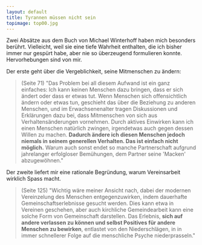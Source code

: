 ```yaml
---
layout: default
title: Tyrannen müssen nicht sein
topimage: top00.jpg
---
```


Zwei Absätze aus dem Buch von Michael Winterhoff haben mich besonders berührt. Vielleicht, weil sie eine tiefe Wahrheit enthalten, die ich bisher immer nur gespürt habe, aber nie so überzeugend formulieren konnte. Hervorhebungen sind von mir.

Der erste geht über die Vergeblichkeit, seine Mitmenschen zu ändern:

> (Seite 71) "Das Problem bei all diesem Aufwand ist ein ganz einfaches: Ich kann keinen Menschen dazu bringen, dass er sich ändert oder dass er etwas tut. Wenn Menschen sich offensichtlich ändern oder etwas tun, geschieht das über die Beziehung zu anderen Menschen, und im Erwachsenenalter tragen Diskussionen und Erklärungen dazu bei, dass Mitmenschen von sich aus Verhaltensänderungen vornehmen. Durch aktives Einwirken kann ich einen Menschen natürlich zwingen, irgendetwas auch gegen dessen Willen zu machen. **Dadurch ändere ich diesen Menschen jedoch niemals in seinem generellen Verhalten. Das ist einfach nicht möglich.** Warum auch sonst endet so manche Partnerschaft aufgrund jahrelanger erfolgloser Bemühungen, dem Partner seine 'Macken' abzugewöhnen."

Der zweite liefert mir eine rationale Begründung, warum Vereinsarbeit wirklich Spass macht.

> (Seite 125) "Wichtig wäre meiner Ansicht nach, dabei der modernen Vereinzelung des Menschen entgegenzuwirken, indem dauerhafte Gemeinschaftserlebnisse gesucht werden. Dies kann etwa in Vereinen geschehen, aber auch kirchliche Gemeindearbeit kann eine solche Form von Gemeinschaft darstellen. Das Erlebnis, **sich auf andere verlassen zu können und selbst Positives für andere Menschen zu bewirken**, entlastet von den Niederschlägen, in in immer schnellerer Folge auf die menschliche Psyche niederprasseln."

